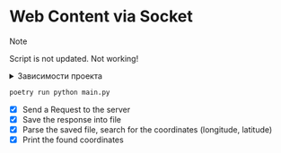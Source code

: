 # Web Content via Socket
> [!NOTE]
> Script is not updated. Not working!

<details>
<summary>Зависимости проекта</summary>
<pre>
poetry -V                     # Poetry (version 1.8.3)
poetry run python -V          # Python 3.11.6
</pre>
</details>

```bash
poetry run python main.py
```
- [x] Send a Request to the server
- [x] Save the response into file
- [x] Parse the saved file, search for the coordinates (longitude, latitude)
- [x] Print the found coordinates